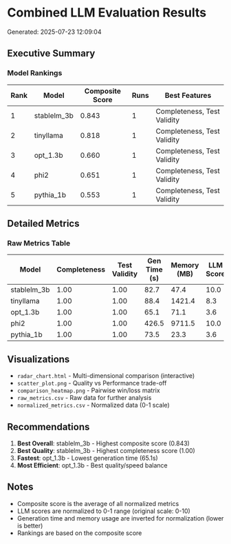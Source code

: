 # Combined LLM Evaluation Results
Generated: 2025-07-23 12:09:04

## Executive Summary

### Model Rankings

| Rank | Model | Composite Score | Runs | Best Features |
|------|-------|-----------------|------|---------------|
| 1 | stablelm_3b | 0.843 | 1 | Completeness, Test Validity |
| 2 | tinyllama | 0.818 | 1 | Completeness, Test Validity |
| 3 | opt_1.3b | 0.660 | 1 | Completeness, Test Validity |
| 4 | phi2 | 0.651 | 1 | Completeness, Test Validity |
| 5 | pythia_1b | 0.553 | 1 | Completeness, Test Validity |

## Detailed Metrics

### Raw Metrics Table

| Model | Completeness | Test Validity | Gen Time (s) | Memory (MB) | LLM Score |
|-------|--------------|---------------|--------------|-------------|-----------|
| stablelm_3b | 1.00 | 1.00 | 82.7 | 47.4 | 10.0 |
| tinyllama | 1.00 | 1.00 | 88.4 | 1421.4 | 8.3 |
| opt_1.3b | 1.00 | 1.00 | 65.1 | 71.1 | 3.6 |
| phi2 | 1.00 | 1.00 | 426.5 | 9711.5 | 10.0 |
| pythia_1b | 1.00 | 1.00 | 73.5 | 23.3 | 3.6 |

## Visualizations

- `radar_chart.html` - Multi-dimensional comparison (interactive)
- `scatter_plot.png` - Quality vs Performance trade-off
- `comparison_heatmap.png` - Pairwise win/loss matrix
- `raw_metrics.csv` - Raw data for further analysis
- `normalized_metrics.csv` - Normalized data (0-1 scale)

## Recommendations

1. **Best Overall**: stablelm_3b - Highest composite score (0.843)
2. **Best Quality**: stablelm_3b - Highest completeness score (1.00)
3. **Fastest**: opt_1.3b - Lowest generation time (65.1s)
4. **Most Efficient**: opt_1.3b - Best quality/speed balance

## Notes

- Composite score is the average of all normalized metrics
- LLM scores are normalized to 0-1 range (original scale: 0-10)
- Generation time and memory usage are inverted for normalization (lower is better)
- Rankings are based on the composite score
